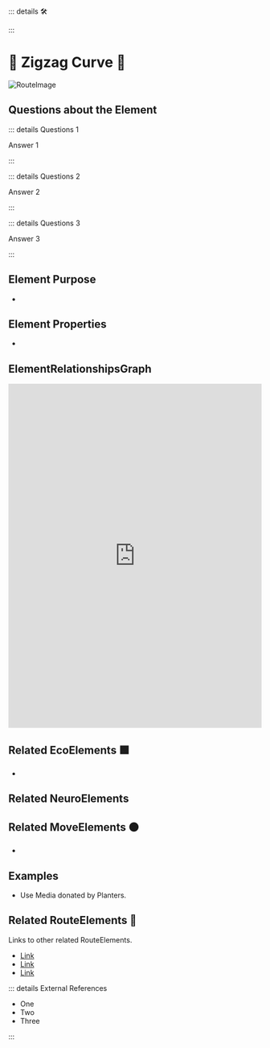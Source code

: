 ::: details 🛠



:::

# 🔺 <route>Zigzag Curve</route> 🔺


![RouteImage](/Route/RouteImage.png)

## Questions about the Element

::: details Questions 1

Answer 1

:::

::: details Questions 2

Answer 2

:::

::: details Questions 3

Answer 3

:::

## Element Purpose

- 

## Element Properties

- 

## ElementRelationshipsGraph

<iframe 
    width="100%" 
    height="684" 
    frameborder="0"
    src="https://observablehq.com/embed/@d3/force-directed-graph/2?cells=chart"
></iframe>

## Related<eco> EcoElements </eco>🟩
- 
## Related <neuro>NeuroElements</neuro>


## Related<move> MoveElements </move>🟠
- 

## Examples

- Use Media donated by Planters. 

## Related <route>RouteElements </route>🔺

Links to other related RouteElements. 

- [Link]()
- [Link]()
- [Link]()

::: details External References

- One
- Two
- Three

:::

